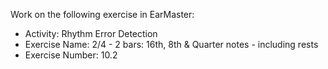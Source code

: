 Work on the following exercise in EarMaster:
- Activity: Rhythm Error Detection
- Exercise Name: 2/4 - 2 bars: 16th, 8th & Quarter notes - including rests
- Exercise Number: 10.2
